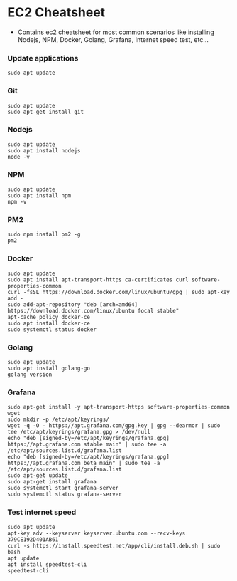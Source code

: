 # EC2 Cheatsheet
- Contains ec2 cheatsheet for most common scenarios like installing Nodejs, NPM, Docker, Golang, Grafana, Internet speed test, etc...


### Update applications
```
sudo apt update
```

### Git
```
sudo apt update
sudo apt-get install git
```

### Nodejs
```
sudo apt update
sudo apt install nodejs
node -v
```

### NPM
```
sudo apt update
sudo apt install npm
npm -v
```

### PM2
```
sudo npm install pm2 -g
pm2
```


### Docker
```
sudo apt update
sudo apt install apt-transport-https ca-certificates curl software-properties-common
curl -fsSL https://download.docker.com/linux/ubuntu/gpg | sudo apt-key add -
sudo add-apt-repository "deb [arch=amd64] https://download.docker.com/linux/ubuntu focal stable"
apt-cache policy docker-ce
sudo apt install docker-ce
sudo systemctl status docker
```


### Golang
```
sudo apt update
sudo apt install golang-go
golang version
```

### Grafana
```
sudo apt-get install -y apt-transport-https software-properties-common wget
sudo mkdir -p /etc/apt/keyrings/
wget -q -O - https://apt.grafana.com/gpg.key | gpg --dearmor | sudo tee /etc/apt/keyrings/grafana.gpg > /dev/null
echo "deb [signed-by=/etc/apt/keyrings/grafana.gpg] https://apt.grafana.com stable main" | sudo tee -a /etc/apt/sources.list.d/grafana.list
echo "deb [signed-by=/etc/apt/keyrings/grafana.gpg] https://apt.grafana.com beta main" | sudo tee -a /etc/apt/sources.list.d/grafana.list
sudo apt-get update
sudo apt-get install grafana
sudo systemctl start grafana-server
sudo systemctl status grafana-server
```

### Test internet speed
```
sudo apt update
apt-key adv --keyserver keyserver.ubuntu.com --recv-keys 379CE192D401AB61
curl -s https://install.speedtest.net/app/cli/install.deb.sh | sudo bash
apt update
apt install speedtest-cli
speedtest-cli
```
